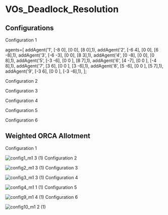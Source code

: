 # VOs_Deadlock_Resolution

## Configurations
Configuration 1 

agents=[
     addAgent('1', [-8 0], [0 0], [8 0],1),
     addAgent('2', [-6 4],   [0 0], [6 -8],1),
     addAgent('3', [-6 -3],     [0 0], [8 3],1),
     addAgent('4', [0 -8],  [0 0], [0 8],1),
     addAgent('5', [-3 -6],  [0 0 ], [8 7],1), 
     addAgent('6', [4 -7],  [0 0 ], [-4 8],1), 
     addAgent('7', [3 6],  [0 0 ], [3 -6],1), 
     addAgent('8', [5 -6],  [0 0 ], [5 7],1), 
     addAgent('9', [-3 6],  [0 0 ], [-3 -6],1), 
];

Configuration 2

Configuration 3

Configuration 4

Configuration 5

Configuration 6

## Weighted ORCA Allotment
Configuration 1

![config1_m1 3 (1)](https://user-images.githubusercontent.com/64011517/125901360-93c30811-f40d-4d7f-b109-e7233b60316b.gif)
Configuration 2

![config2_m1 3 (1)](https://user-images.githubusercontent.com/64011517/125902302-f343a4b6-05c4-4ce8-80cf-fbbb4580be36.gif)
Configuration 3

![config3_m1 3 (1)](https://user-images.githubusercontent.com/64011517/125902315-cf38ad0b-d5a2-42b8-ae3e-ae87e1ced29d.gif)
Configuration 4

![config4_m1 1 (1)](https://user-images.githubusercontent.com/64011517/125902321-3705aec8-eb87-46d3-b746-b5c3976c3107.gif)
Configuration 5

![config9_m1 4 (1)](https://user-images.githubusercontent.com/64011517/125902336-ed4842e4-a5a8-4c42-8c87-a3e8dad76a35.gif)
Configuration 6

![config10_m1 2 (1)](https://user-images.githubusercontent.com/64011517/125902354-a1ec3075-5fe2-4385-8b65-e09a6aa03d14.gif)

